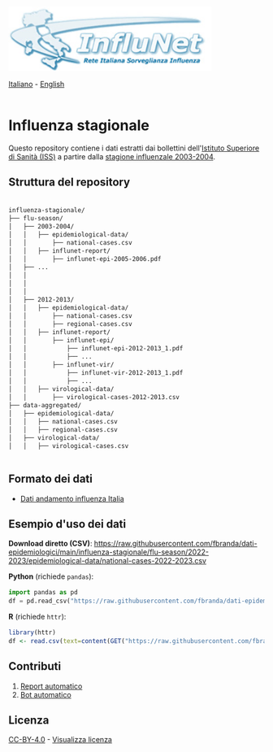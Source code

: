 <a href="https://w3.iss.it/site/rmi/influnet/pagine/rapportoinflunet.aspx"><img src="https://github.com/fbranda/dati-epidemiologici/blob/main/assets/img/logo-influnet.jpg" alt="Influenza" data-canonical-src="https://github.com/fbranda/dati-epidemiologici/blob/main/assets/img/logo-influnet.jpg" width="400"/></a>

[Italiano](README.md) - [English](README_EN.md)<br><br>


# Influenza stagionale

Questo repository contiene i dati estratti dai bollettini dell'[Istituto Superiore di Sanità (ISS)](https://www.epicentro.iss.it/influenza/influnet) a partire dalla [stagione influenzale 2003-2004](https://w3.iss.it/site/rmi/influnet/pagine/stagioni.aspx).


## Struttura del repository
```

influenza-stagionale/
├── flu-season/
│   ├── 2003-2004/
│   │   ├── epidemiological-data/
│   │       ├── national-cases.csv
│   │   ├── influnet-report/
│   │       ├── influnet-epi-2005-2006.pdf
│   ├── ...
│   │
│   │   
│   │
│   ├── 2012-2013/
│   │   ├── epidemiological-data/
│   │       ├── national-cases.csv
│   │       ├── regional-cases.csv
│   │   ├── influnet-report/
│   │       ├── influnet-epi/
│   │           ├── influnet-epi-2012-2013_1.pdf
│   │           ├── ...
│   │       ├── influnet-vir/
│   │           ├── influnet-vir-2012-2013_1.pdf
│   │           ├── ...
│   │   ├── virological-data/
│   │       ├── virological-cases-2012-2013.csv
├── data-aggregated/
│   ├── epidemiological-data/
│   │   ├── national-cases.csv
│   │   ├── regional-cases.csv
│   ├── virological-data/
│   │   ├── virological-cases.csv


```
## Formato dei dati

- [Dati andamento influenza Italia](data-schema-influenza-italia.md)

## Esempio d'uso dei dati

**Download diretto (CSV)**: https://raw.githubusercontent.com/fbranda/dati-epidemiologici/main/influenza-stagionale/flu-season/2022-2023/epidemiological-data/national-cases-2022-2023.csv

**Python** (richiede `pandas`):
```python
import pandas as pd
df = pd.read_csv("https://raw.githubusercontent.com/fbranda/dati-epidemiologici/main/influenza-stagionale/flu-season/2022-2023/epidemiological-data/national-cases-2022-2023.csv")
```

**R** (richiede `httr`):
```r
library(httr)
df <- read.csv(text=content(GET("https://raw.githubusercontent.com/fbranda/dati-epidemiologici/main/influenza-stagionale/flu-season/2022-2023/epidemiological-data/national-cases-2022-2023.csv")))
```

## Contributi
1) [Report automatico](https://fbranda.github.io/influnet/)
2) [Bot automatico](https://mastodon.uno/@influbot@sociale.network)


## Licenza

[CC-BY-4.0](https://creativecommons.org/licenses/by/4.0/deed.it) - [Visualizza licenza](https://github.com/fbranda/west-nile/blob/main/LICENSE.md)


